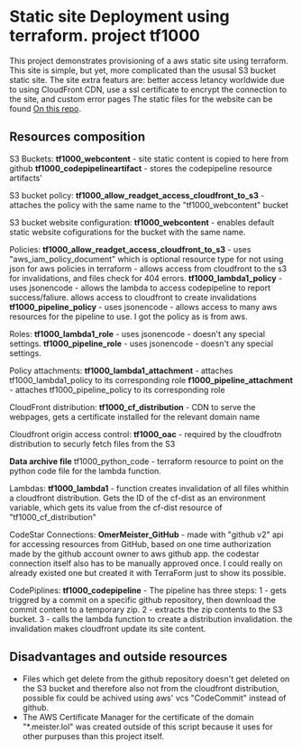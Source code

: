 # Static site Deployment using terraform. project tf1000

This project demonstrates provisioning of a aws static site using terraform.
This site is simple, but yet, more complicated than the ususal S3 bucket static site.
The site extra featurs are: better access letancy worldwide due to using CloudFront CDN,
use a ssl certificate to encrypt the connection to the site, and custom error pages
The static files for the website can be found [On this repo](https://github.com/OmerMeister/tf1000).

## Resources composition

S3 Buckets:
**tf1000_webcontent** - site static content is copied to here from github
**tf1000_codepipelineartifact** - stores the codepipeline resource artifacts'

S3 bucket policy:
**tf1000_allow_readget_access_cloudfront_to_s3** - attaches the policy with the same name to the "tf1000_webcontent" bucket

S3 bucket website configuration:
**tf1000_webcontent** - enables default static website cofigurations for the bucket with the same name.

Policies:
**tf1000_allow_readget_access_cloudfront_to_s3** - uses "aws_iam_policy_document" which is optional resource type for not using json for aws policies in terraform - allows access from cloudfront to the s3 for invalidations, and files check for 404 errors.
**tf1000_lambda1_policy** - uses jsonencode - allows the lambda to access codepipeline to report success/faliure. allows access to cloudfront to create invalidations
**tf1000_pipeline_policy** - uses jsonencode - allows access to many aws resources for the pipeline to use. I got the policy as is from aws.

Roles:
**tf1000_lambda1_role** - uses jsonencode - doesn't any special settings.
**tf1000_pipeline_role** - uses jsonencode - doesn't any special settings.

Policy attachments:
**tf1000_lambda1_attachment** - attaches tf1000_lambda1_policy to its corresponding role
**f1000_pipeline_attachment** - attaches tf1000_pipeline_policy to its corresponding role

CloudFront distribution:
**tf1000_cf_distribution** - CDN to serve the webpages, gets a certificate installed for the relevant domain name

Cloudfront origin access control:
**tf1000_oac** - required by the cloudfrotn distribution to securly fetch files from the S3

**Data archive file**
tf1000_python_code - terraform resource to point on the python code file for the lambda function.

Lambdas:
**tf1000_lambda1** - function creates invalidation of all files whithin a cloudfront distribution. Gets the ID of the cf-dist as an environment variable, which gets its value from the cf-dist resource of "tf1000_cf_distribution"

CodeStar Connections:
**OmerMeister_GitHub** - made with "github v2" api for accessing resources from GitHub, based on one time authorization made by the github account owner to aws github app. the codestar connection itself also has to be manually approved once. I could really on already existed one but created it with TerraForm just to show its possible.

CodePiplines:
**tf1000_codepipeline** - The pipeline has three steps: 1 - gets triggred by a commit on a specific github repository, then download the commit content to a temporary zip. 2 - extracts the zip contents to the S3 bucket. 3 - calls the lambda function to create a distribution invalidation. the invalidation makes cloudfront update its site content.

## Disadvantages and outside resources

- Files which get delete from the github repository doesn't get deleted on the S3 bucket and therefore also not from the cloudfront distribution, possible fix could be achived using aws' vcs "CodeCommit" instead of github.
- The AWS Certificate Manager for the certificate of the domain "*.meister.lol" was created outside of this script because it uses for other purpuses than this project itself.
